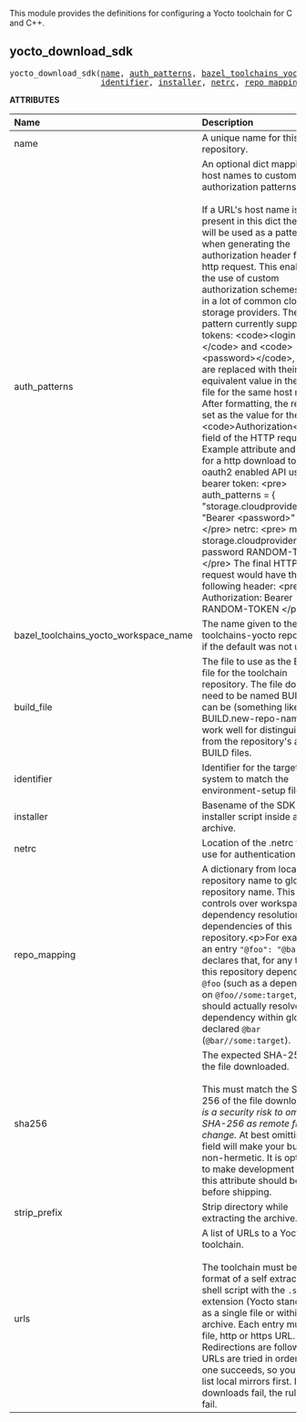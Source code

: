 <!-- Generated with Stardoc: http://skydoc.bazel.build -->

This module provides the definitions for configuring a Yocto toolchain for C and C++.


<a id="yocto_download_sdk"></a>

## yocto_download_sdk

<pre>
yocto_download_sdk(<a href="#yocto_download_sdk-name">name</a>, <a href="#yocto_download_sdk-auth_patterns">auth_patterns</a>, <a href="#yocto_download_sdk-bazel_toolchains_yocto_workspace_name">bazel_toolchains_yocto_workspace_name</a>, <a href="#yocto_download_sdk-build_file">build_file</a>,
                   <a href="#yocto_download_sdk-identifier">identifier</a>, <a href="#yocto_download_sdk-installer">installer</a>, <a href="#yocto_download_sdk-netrc">netrc</a>, <a href="#yocto_download_sdk-repo_mapping">repo_mapping</a>, <a href="#yocto_download_sdk-sha256">sha256</a>, <a href="#yocto_download_sdk-strip_prefix">strip_prefix</a>, <a href="#yocto_download_sdk-urls">urls</a>)
</pre>



**ATTRIBUTES**


| Name  | Description | Type | Mandatory | Default |
| :------------- | :------------- | :------------- | :------------- | :------------- |
| <a id="yocto_download_sdk-name"></a>name |  A unique name for this repository.   | <a href="https://bazel.build/concepts/labels#target-names">Name</a> | required |  |
| <a id="yocto_download_sdk-auth_patterns"></a>auth_patterns |  An optional dict mapping host names to custom authorization patterns.<br><br>If a URL's host name is present in this dict the value will be used as a pattern when generating the authorization header for the http request. This enables the use of custom authorization schemes used in a lot of common cloud storage providers. The pattern currently supports 2 tokens: &lt;code&gt;&lt;login&gt;&lt;/code&gt; and &lt;code&gt;&lt;password&gt;&lt;/code&gt;, which are replaced with their equivalent value in the netrc file for the same host name. After formatting, the result is set as the value for the &lt;code&gt;Authorization&lt;/code&gt; field of the HTTP request. Example attribute and netrc for a http download to an oauth2 enabled API using a bearer token: &lt;pre&gt; auth_patterns = {     "storage.cloudprovider.com": "Bearer &lt;password&gt;" } &lt;/pre&gt; netrc: &lt;pre&gt; machine storage.cloudprovider.com         password RANDOM-TOKEN &lt;/pre&gt; The final HTTP request would have the following header: &lt;pre&gt; Authorization: Bearer RANDOM-TOKEN &lt;/pre&gt;   | <a href="https://bazel.build/rules/lib/dict">Dictionary: String -> String</a> | optional | <code>{}</code> |
| <a id="yocto_download_sdk-bazel_toolchains_yocto_workspace_name"></a>bazel_toolchains_yocto_workspace_name |  The name given to the bazel-toolchains-yocto repository, if the default was not used.   | String | optional | <code>"bazel_toolchains_yocto"</code> |
| <a id="yocto_download_sdk-build_file"></a>build_file |  The file to use as the BUILD file for the toolchain repository. The file does not need to be named BUILD, but can be (something like BUILD.new-repo-name may work well for distinguishing it from the repository's actual BUILD files.   | <a href="https://bazel.build/concepts/labels">Label</a> | optional | <code>None</code> |
| <a id="yocto_download_sdk-identifier"></a>identifier |  Identifier for the target system to match the environment-setup file suffix   | String | optional | <code>""</code> |
| <a id="yocto_download_sdk-installer"></a>installer |  Basename of the SDK installer script inside an archive.   | String | optional | <code>""</code> |
| <a id="yocto_download_sdk-netrc"></a>netrc |  Location of the .netrc file to use for authentication   | String | optional | <code>""</code> |
| <a id="yocto_download_sdk-repo_mapping"></a>repo_mapping |  A dictionary from local repository name to global repository name. This allows controls over workspace dependency resolution for dependencies of this repository.&lt;p&gt;For example, an entry <code>"@foo": "@bar"</code> declares that, for any time this repository depends on <code>@foo</code> (such as a dependency on <code>@foo//some:target</code>, it should actually resolve that dependency within globally-declared <code>@bar</code> (<code>@bar//some:target</code>).   | <a href="https://bazel.build/rules/lib/dict">Dictionary: String -> String</a> | required |  |
| <a id="yocto_download_sdk-sha256"></a>sha256 |  The expected SHA-256 of the file downloaded.<br><br>This must match the SHA-256 of the file downloaded. _It is a security risk to omit the SHA-256 as remote files can change._ At best omitting this field will make your build non-hermetic. It is optional to make development easier this attribute should be set before shipping.   | String | required |  |
| <a id="yocto_download_sdk-strip_prefix"></a>strip_prefix |  Strip directory while extracting the archive.   | String | optional | <code>""</code> |
| <a id="yocto_download_sdk-urls"></a>urls |  A list of URLs to a Yocto toolchain.<br><br>The toolchain must be in the format of a self extracting shell script with the <code>.sh</code> file extension (Yocto standard) as a single file or within an archive. Each entry must be a file, http or https URL. Redirections are followed. URLs are tried in order until one succeeds, so you should list local mirrors first. If all downloads fail, the rule will fail.   | List of strings | required |  |


